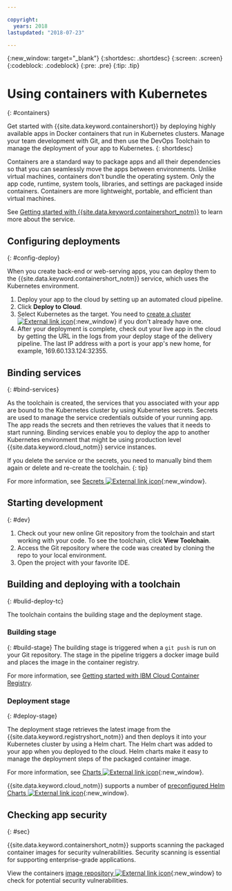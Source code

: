 ```yaml
---

copyright:
  years: 2018
lastupdated: "2018-07-23"

---
```

{:new_window: target="_blank"}
{:shortdesc: .shortdesc}
{:screen: .screen}
{:codeblock: .codeblock}
{:pre: .pre}
{:tip: .tip}

# Using containers with Kubernetes
{: #containers}

Get started with {{site.data.keyword.containershort}} by deploying highly available apps in Docker containers that run in Kubernetes clusters. Manage your team development with Git, and then use the DevOps Toolchain to manage the deployment of your app to Kubernetes.
{: shortdesc}

Containers are a standard way to package apps and all their dependencies so that you can seamlessly move the apps between environments. Unlike virtual machines, containers don't bundle the operating system. Only the app code, runtime, system tools, libraries, and settings are packaged inside containers. Containers are more lightweight, portable, and efficient than virtual machines.

See [Getting started with {{site.data.keyword.containershort_notm}}](/docs/containers/container_index.html#container_index) to learn more about the service.

## Configuring deployments
{: #config-deploy}

When you create back-end or web-serving apps, you can deploy them to the {{site.data.keyword.containershort_notm}} service, which uses the Kubernetes environment.

1. Deploy your app to the cloud by setting up an automated cloud pipeline.
2. Click **Deploy to Cloud**.
3. Select Kubernetes as the target. You need to [create a cluster ![External link icon](../../icons/launch-glyph.svg "External link icon")](https://console.bluemix.net/containers-kubernetes/catalog/cluster/create){:new_window} if you don't already have one.
4. After your deployment is complete, check out your live app in the cloud by getting the URL in the logs from your deploy stage of the delivery pipeline. The last IP address with a port is your app's new home, for example, 169.60.133.124:32355.

## Binding services
{: #bind-services}

As the toolchain is created, the services that you associated with your app are bound to the Kubernetes cluster by using Kubernetes secrets. Secrets are used to manage the service credentials outside of your running app. The app reads the secrets and then retrieves the values that it needs to start running. Binding services enable you to deploy the app to another Kubernetes environment that might be using production level {{site.data.keyword.cloud_notm}} service instances.

If you delete the service or the secrets, you need to manually bind them again or delete and re-create the toolchain.
{: tip}

For more information, see [Secrets ![External link icon](../../icons/launch-glyph.svg "External link icon")](https://kubernetes.io/docs/concepts/configuration/secret/){:new_window}.

## Starting development
{: #dev}

1. Check out your new online Git repository from the toolchain and start working with your code. To see the toolchain, click **View Toolchain**.
2. Access the Git repository where the code was created by cloning the repo to your local environment.
3. Open the project with your favorite IDE.

## Building and deploying with a toolchain
{: #bulid-deploy-tc}

The toolchain contains the building stage and the deployment stage.

### Building stage
{: #build-stage}
The building stage is triggered when a `git push` is run on your Git repository. The stage in the pipeline triggers a docker image build and places the image in the container registry.

For more information, see [Getting started with IBM Cloud Container Registry](/docs/services/Registry/index.html#index).

### Deployment stage
{: #deploy-stage}

The deployment stage retrieves the latest image from the {{site.data.keyword.registryshort_notm}} and then deploys it into your Kubernetes cluster by using a Helm chart. The Helm chart was added to your app when you deployed to the cloud. Helm charts make it easy to manage the deployment steps of the packaged container image.

For more information, see [Charts ![External link icon](../../icons/launch-glyph.svg "External link icon")](https://docs.helm.sh/developing_charts/){:new_window}.

{{site.data.keyword.cloud_notm}} supports a number of [preconfigured Helm Charts ![External link icon](../../icons/launch-glyph.svg "External link icon")](https://console.bluemix.net/containers-kubernetes/solutions/helm-charts){:new_window}.

## Checking app security
{: #sec}

{{site.data.keyword.containershort_notm}} supports scanning the packaged container images for security vulnerabilities. Security scanning is essential for supporting enterprise-grade applications.

View the containers [image repository ![External link icon](../../icons/launch-glyph.svg "External link icon")](https://console.bluemix.net/containers-kubernetes/registry/private){:new_window} to check for potential security vulnerabilities.

